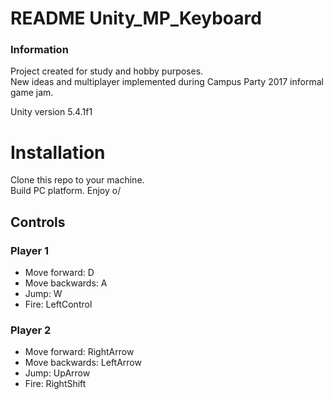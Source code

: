 # README Unity_MP_Keyboard

### Information
Project created for study and hobby purposes.<br>
New ideas and multiplayer implemented during Campus Party 2017 informal game jam.<br>

Unity version 5.4.1f1<br>

# Installation
Clone this repo to your machine.<br>
Build PC platform.
Enjoy o/

## Controls

### Player 1 
  - Move forward: D
  - Move backwards: A
  - Jump: W
  - Fire: LeftControl
  
### Player 2
  - Move forward: RightArrow
  - Move backwards: LeftArrow
  - Jump: UpArrow
  - Fire: RightShift

